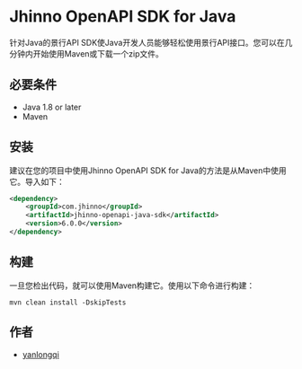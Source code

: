 # Jhinno OpenAPI SDK for Java

针对Java的景行API SDK使Java开发人员能够轻松使用景行API接口。您可以在几分钟内开始使用Maven或下载一个zip文件。

## 必要条件

- Java 1.8 or later
- Maven

## 安装

建议在您的项目中使用Jhinno OpenAPI SDK for Java的方法是从Maven中使用它。导入如下：

```xml
<dependency>
    <groupId>com.jhinno</groupId>
    <artifactId>jhinno-openapi-java-sdk</artifactId>
    <version>6.0.0</version>
</dependency>
```

## 构建
一旦您检出代码，就可以使用Maven构建它。使用以下命令进行构建：
```shell
mvn clean install -DskipTests
```

## 作者
 - [yanlongqi](https://github.com/yanlongqi)